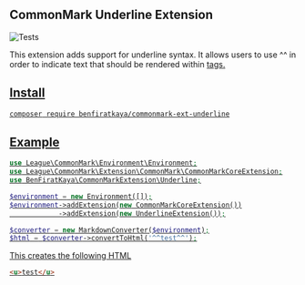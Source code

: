 ## CommonMark Underline Extension

![Tests](https://github.com/benfiratkaya/commonmark-ext-underline/workflows/PHP%20Composer/badge.svg)

This extension adds support for underline syntax. It allows users to use ^^ in order to indicate text that should be rendered within <u> tags.
## Install

```bash
composer require benfiratkaya/commonmark-ext-underline
```

## Example

```php
use League\CommonMark\Environment\Environment;
use League\CommonMark\Extension\CommonMark\CommonMarkCoreExtension;
use BenFiratKaya\CommonMarkExtension\Underline;

$environment = new Environment([]);
$environment->addExtension(new CommonMarkCoreExtension())
            ->addExtension(new UnderlineExtension());

$converter = new MarkdownConverter($environment);
$html = $converter->convertToHtml('^^test^^');
```

This creates the following HTML

```html
<u>test</u>
```
